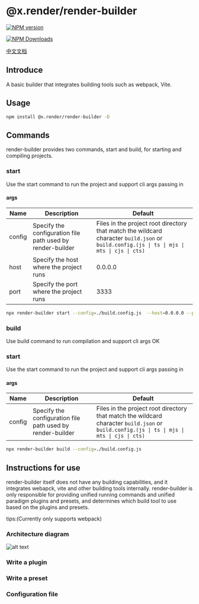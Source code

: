 # @x.render/render-builder

<p>
<a href="https://www.npmjs.com/package/@x.render/render-builder" target="__blank"><img src="https://img.shields.io/npm/v/@x.render/render-builder" alt="NPM version" /></a>

<a href="https://www.npmjs.com/package/@x.render/render-builder" target="__blank"><img src="https://img.shields.io/npm/dm/%40x.render%2Frender-builder" alt="NPM Downloads" /></a>

</p>

[中文文档](./README.zh.md)

## Introduce

A basic builder that integrates building tools such as webpack, Vite.

## Usage

```bash
npm install @x.render/render-builder -D
```

## Commands

render-builder provides two commands, start and build, for starting and compiling projects.

### start

Use the start command to run the project and support cli args passing in

#### args

| **Name** | **Description**                                            | **Default**                                                                                                                                 |
| -------- | ---------------------------------------------------------- | ------------------------------------------------------------------------------------------------------------------------------------------- |
| config   | Specify the configuration file path used by render-builder | Files in the project root directory that match the wildcard character `build.json` or `build.config.(js \| ts \| mjs \| mts \| cjs \| cts)` |
| host     | Specify the host where the project runs                    | 0.0.0.0                                                                                                                                     |
| port     | Specify the port where the project runs                    | 3333                                                                                                                                        |

```bash
npx render-builder start --config=./build.config.js  --host=0.0.0.0 --port=3333
```

### build

Use build command to run compilation and support cli args OK

### start

Use the start command to run the project and support cli args passing in

#### args

| **Name** | **Description**                                            | **Default**                                                                                                                                 |
| -------- | ---------------------------------------------------------- | ------------------------------------------------------------------------------------------------------------------------------------------- |
| config   | Specify the configuration file path used by render-builder | Files in the project root directory that match the wildcard character `build.json` or `build.config.(js \| ts \| mjs \| mts \| cjs \| cts)` |

```bash
npx render-builder build --config=./build.config.js
```

## Instructions for use

render-builder itself does not have any building capabilities, and it integrates webapck, vite and other building tools internally. render-builder is only responsible for providing unified running commands and unified paradigm plugins and presets, and determines which build tool to use based on the plugins and presets.

tips:(Currently only supports webpack)

### Architecture diagram

![alt text](https://gw.alicdn.com/imgextra/i2/O1CN01XUnk7M1u091jxRY0S_!!6000000005974-0-tps-1356-1268.jpg)

### Write a plugin

### Write a preset

### Configuration file
